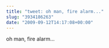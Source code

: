 ```yaml
---
title: "tweet: oh man, fire alarm..."
slug: "3934186263"
date: "2009-09-12T14:17:08+00:00"
---
```

oh man, fire alarm...